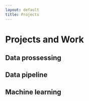 ```yaml
---
layout: default
title: Projects
---
```


# Projects and Work

## Data prossessing

## Data pipeline

## Machine learning
